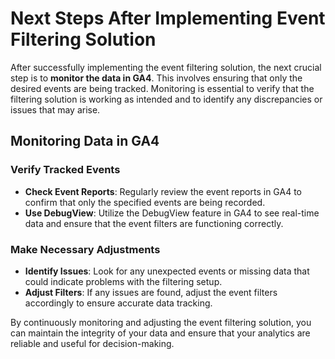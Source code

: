 # Next Steps After Implementing Event Filtering Solution

After successfully implementing the event filtering solution, the next crucial step is to **monitor the data in GA4**. This involves ensuring that only the desired events are being tracked. Monitoring is essential to verify that the filtering solution is working as intended and to identify any discrepancies or issues that may arise.

## Monitoring Data in GA4

### Verify Tracked Events

- **Check Event Reports**: Regularly review the event reports in GA4 to confirm that only the specified events are being recorded.
- **Use DebugView**: Utilize the DebugView feature in GA4 to see real-time data and ensure that the event filters are functioning correctly.

### Make Necessary Adjustments

- **Identify Issues**: Look for any unexpected events or missing data that could indicate problems with the filtering setup.
- **Adjust Filters**: If any issues are found, adjust the event filters accordingly to ensure accurate data tracking.

By continuously monitoring and adjusting the event filtering solution, you can maintain the integrity of your data and ensure that your analytics are reliable and useful for decision-making.